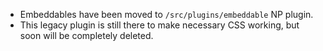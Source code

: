 - Embeddables have been moved to `/src/plugins/embeddable` NP plugin.
- This legacy plugin is still there to make necessary CSS working, but soon will be completely deleted.
